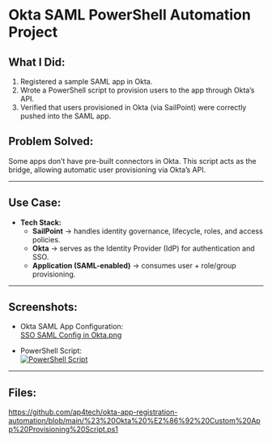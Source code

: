 # Okta SAML PowerShell Automation Project

## What I Did:
1. Registered a sample SAML app in Okta.  
2. Wrote a PowerShell script to provision users to the app through Okta’s API.  
3. Verified that users provisioned in Okta (via SailPoint) were correctly pushed into the SAML app.  

## Problem Solved: 
Some apps don’t have pre-built connectors in Okta. This script acts as the bridge, allowing automatic user provisioning via Okta’s API.  

---

## Use Case:
- **Tech Stack:**  
  - **SailPoint** → handles identity governance, lifecycle, roles, and access policies.  
  - **Okta** → serves as the Identity Provider (IdP) for authentication and SSO.  
  - **Application (SAML-enabled)** → consumes user + role/group provisioning.  

---

## Screenshots:
- Okta SAML App Configuration:  
[SSO SAML Config in Okta.png](https://github.com/ap4tech/okta-app-registration-automation/blob/main/SSO%20SAML%20Config%20in%20Okta.png)

- PowerShell Script:  
[  ![PowerShell Script](./screenshots/powershell-script.png)](https://github.com/ap4tech/okta-app-registration-automation/blob/main/Powershell%20app%20register%20script.png)

---

## Files:
https://github.com/ap4tech/okta-app-registration-automation/blob/main/%23%20Okta%20%E2%86%92%20Custom%20App%20Provisioning%20Script.ps1
